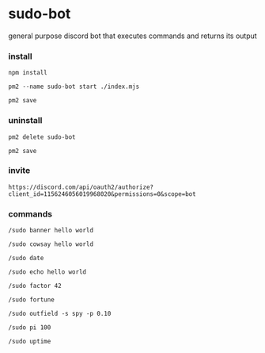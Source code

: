 # sudo-bot

general purpose discord bot that executes commands and returns its output


### install

`npm install`

`pm2 --name sudo-bot start ./index.mjs`

`pm2 save`


### uninstall

`pm2 delete sudo-bot`

`pm2 save`


### invite

`https://discord.com/api/oauth2/authorize?client_id=1156246056019968020&permissions=0&scope=bot`


### commands

`/sudo banner hello world`

`/sudo cowsay hello world`

`/sudo date`

`/sudo echo hello world`

`/sudo factor 42`

`/sudo fortune`

`/sudo outfield -s spy -p 0.10`

`/sudo pi 100`

`/sudo uptime`
